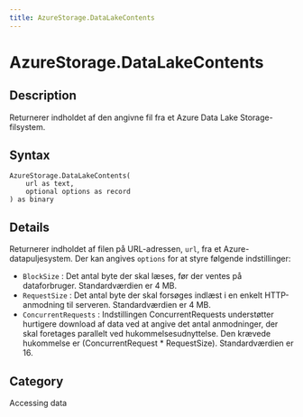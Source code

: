 ```yaml
---
title: AzureStorage.DataLakeContents
---
```


# AzureStorage.DataLakeContents


## Description

Returnerer indholdet af den angivne fil fra et Azure Data Lake Storage-filsystem.


## Syntax

```powerquery
AzureStorage.DataLakeContents(
    url as text,
    optional options as record
) as binary
```


## Details

Returnerer indholdet af filen på URL-adressen, <code>url</code>, fra et Azure-datapuljesystem. Der kan angives <code>options</code> for at styre følgende indstillinger:    <ul><li><code>BlockSize</code> : Det antal byte der skal l&#230;ses, f&#248;r der ventes p&#229; dataforbruger. Standardv&#230;rdien er 4 MB.</li><li><code>RequestSize</code> : Det antal byte der skal fors&#248;ges indl&#230;st i en enkelt HTTP-anmodning til serveren. Standardv&#230;rdien er 4 MB.</li><li><code>ConcurrentRequests</code> : Indstillingen ConcurrentRequests underst&#248;tter hurtigere download af data ved at angive det antal anmodninger, der skal foretages parallelt ved hukommelsesudnyttelse. Den kr&#230;vede hukommelse er (ConcurrentRequest \* RequestSize). Standardv&#230;rdien er 16.</li></ul>



## Category
Accessing data
